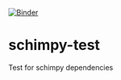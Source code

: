 [![Binder](https://mybinder.org/badge_logo.svg)](https://mybinder.org/v2/gh/dwr-psandhu/delmod-binderhub.git/schimpy-test)
# schimpy-test
Test for schimpy dependencies
